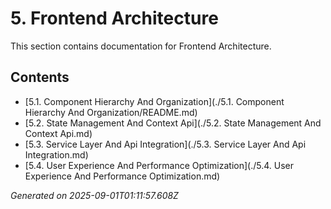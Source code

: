 # 5. Frontend Architecture

This section contains documentation for Frontend Architecture.

## Contents

- [5.1. Component Hierarchy And Organization](./5.1. Component Hierarchy And Organization/README.md)
- [5.2. State Management And Context Api](./5.2. State Management And Context Api.md)
- [5.3. Service Layer And Api Integration](./5.3. Service Layer And Api Integration.md)
- [5.4. User Experience And Performance Optimization](./5.4. User Experience And Performance Optimization.md)

*Generated on 2025-09-01T01:11:57.608Z*
